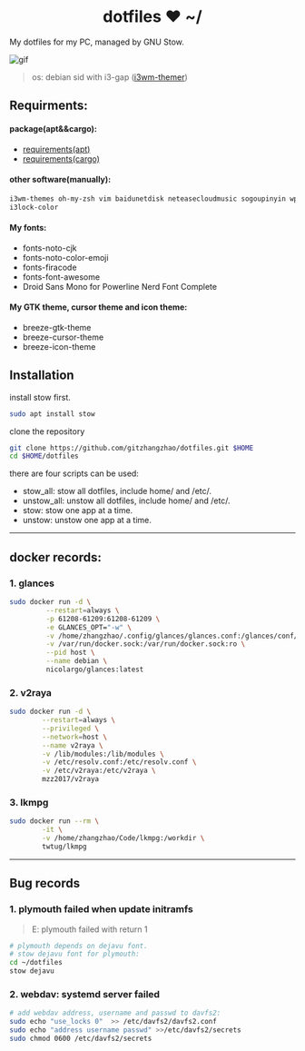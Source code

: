 <h1 align="center">dotfiles ❤ ~/</h1> My dotfiles for my PC, managed by GNU Stow.

![gif](https://thumbs.gfycat.com/AlarmingCoordinatedEarwig-max-1mb.gif)

> os: debian sid with i3-gap ([i3wm-themer](https://github.com/unix121/i3wm-themer))

## **Requirments:**

#### **package(apt&&cargo):**
- [requirements(apt)](requirements.apt)
- [requirements(cargo)](requirements.cargo)

#### **other software(manually):**
```bash
i3wm-themes oh-my-zsh vim baidunetdisk neteasecloudmusic sogoupinyin wps qq-linux i3lock-fancy electron-ssr v2raya(docker) glances(docker) zotero docker code
i3lock-color
```

#### **My fonts:**
- fonts-noto-cjk                                     
- fonts-noto-color-emoji                            
- fonts-firacode                                  
- fonts-font-awesome                        
- Droid Sans Mono for Powerline Nerd Font Complete

#### **My GTK theme, cursor theme and icon theme:**
- breeze-gtk-theme 
- breeze-cursor-theme 
- breeze-icon-theme

## **Installation**
install stow first.
```bash
sudo apt install stow
```
clone the repository
```bash
git clone https://github.com/gitzhangzhao/dotfiles.git $HOME
cd $HOME/dotfiles
```
there are four scripts can be used:

- stow_all:  stow all dotfiles, include home/ and /etc/.
- unstow_all:  unstow all dotfiles, include home/ and /etc/.
- stow:  stow one app at a time.
- unstow:  unstow one app at a time.

---------------------------------------------------------------

## **docker records:**
### 1. glances

```bash
sudo docker run -d \
         --restart=always \
         -p 61208-61209:61208-61209 \
         -e GLANCES_OPT="-w" \
         -v /home/zhangzhao/.config/glances/glances.conf:/glances/conf/glances.conf \
         -v /var/run/docker.sock:/var/run/docker.sock:ro \
         --pid host \
         --name debian \
         nicolargo/glances:latest
```

### 2. v2raya

```bash
sudo docker run -d \
        --restart=always \
        --privileged \
        --network=host \
        --name v2raya \
        -v /lib/modules:/lib/modules \
        -v /etc/resolv.conf:/etc/resolv.conf \
        -v /etc/v2raya:/etc/v2raya \
        mzz2017/v2raya
```

### 3. lkmpg

```bash
sudo docker run --rm \
        -it \
        -v /home/zhangzhao/Code/lkmpg:/workdir \
        twtug/lkmpg
```

---------------------------------------------------------------

## **Bug records**

### 1. plymouth failed when update initramfs

> E: plymouth failed with return 1

```bash
# plymouth depends on dejavu font.
# stow dejavu font for plymouth:
cd ~/dotfiles
stow dejavu
```

### 2. webdav: systemd server failed

```bash
# add webdav address, username and passwd to davfs2:
sudo echo "use_locks 0"  >> /etc/davfs2/davfs2.conf
sudo echo "address username passwd" >>/etc/davfs2/secrets
sudo chmod 0600 /etc/davfs2/secrets
```

